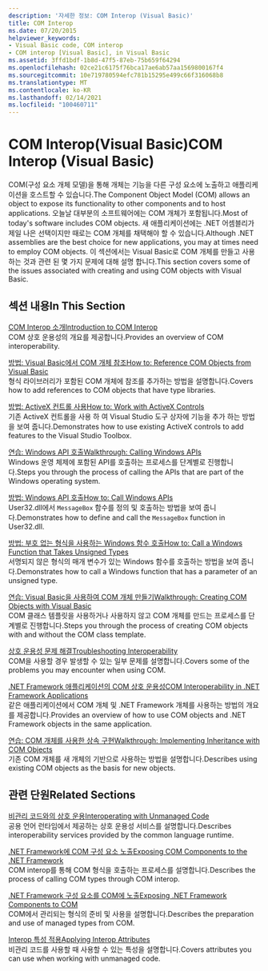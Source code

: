 ```yaml
---
description: '자세한 정보: COM Interop (Visual Basic)'
title: COM Interop
ms.date: 07/20/2015
helpviewer_keywords:
- Visual Basic code, COM interop
- COM interop [Visual Basic], in Visual Basic
ms.assetid: 3ffd1bdf-1b8d-47f5-87eb-75b659f64294
ms.openlocfilehash: 02ce21c6175f76bca17ae6ab57aa1569800167f4
ms.sourcegitcommit: 10e719780594efc781b15295e499c66f316068b8
ms.translationtype: MT
ms.contentlocale: ko-KR
ms.lasthandoff: 02/14/2021
ms.locfileid: "100460711"
---
```

# <a name="com-interop-visual-basic"></a><span data-ttu-id="ab32e-103">COM Interop(Visual Basic)</span><span class="sxs-lookup"><span data-stu-id="ab32e-103">COM Interop (Visual Basic)</span></span>

<span data-ttu-id="ab32e-104">COM(구성 요소 개체 모델)을 통해 개체는 기능을 다른 구성 요소에 노출하고 애플리케이션을 호스트할 수 있습니다.</span><span class="sxs-lookup"><span data-stu-id="ab32e-104">The Component Object Model (COM) allows an object to expose its functionality to other components and to host applications.</span></span> <span data-ttu-id="ab32e-105">오늘날 대부분의 소프트웨어에는 COM 개체가 포함됩니다.</span><span class="sxs-lookup"><span data-stu-id="ab32e-105">Most of today's software includes COM objects.</span></span> <span data-ttu-id="ab32e-106">새 애플리케이션에는 .NET 어셈블리가 제일 나은 선택이지만 때로는 COM 개체를 채택해야 할 수 있습니다.</span><span class="sxs-lookup"><span data-stu-id="ab32e-106">Although .NET assemblies are the best choice for new applications, you may at times need to employ COM objects.</span></span> <span data-ttu-id="ab32e-107">이 섹션에서는 Visual Basic로 COM 개체를 만들고 사용 하는 것과 관련 된 몇 가지 문제에 대해 설명 합니다.</span><span class="sxs-lookup"><span data-stu-id="ab32e-107">This section covers some of the issues associated with creating and using COM objects with Visual Basic.</span></span>  
  
## <a name="in-this-section"></a><span data-ttu-id="ab32e-108">섹션 내용</span><span class="sxs-lookup"><span data-stu-id="ab32e-108">In This Section</span></span>  

 [<span data-ttu-id="ab32e-109">COM Interop 소개</span><span class="sxs-lookup"><span data-stu-id="ab32e-109">Introduction to COM Interop</span></span>](introduction-to-com-interop.md)  
 <span data-ttu-id="ab32e-110">COM 상호 운용성의 개요를 제공합니다.</span><span class="sxs-lookup"><span data-stu-id="ab32e-110">Provides an overview of COM interoperability.</span></span>  
  
 [<span data-ttu-id="ab32e-111">방법: Visual Basic에서 COM 개체 참조</span><span class="sxs-lookup"><span data-stu-id="ab32e-111">How to: Reference COM Objects from Visual Basic</span></span>](how-to-reference-com-objects.md)  
 <span data-ttu-id="ab32e-112">형식 라이브러리가 포함된 COM 개체에 참조를 추가하는 방법을 설명합니다.</span><span class="sxs-lookup"><span data-stu-id="ab32e-112">Covers how to add references to COM objects that have type libraries.</span></span>  
  
 [<span data-ttu-id="ab32e-113">방법: ActiveX 컨트롤 사용</span><span class="sxs-lookup"><span data-stu-id="ab32e-113">How to: Work with ActiveX Controls</span></span>](how-to-work-with-activex-controls.md)  
 <span data-ttu-id="ab32e-114">기존 ActiveX 컨트롤을 사용 하 여 Visual Studio 도구 상자에 기능을 추가 하는 방법을 보여 줍니다.</span><span class="sxs-lookup"><span data-stu-id="ab32e-114">Demonstrates how to use existing ActiveX controls to add features to the Visual Studio Toolbox.</span></span>  
  
 [<span data-ttu-id="ab32e-115">연습: Windows API 호출</span><span class="sxs-lookup"><span data-stu-id="ab32e-115">Walkthrough: Calling Windows APIs</span></span>](walkthrough-calling-windows-apis.md)  
 <span data-ttu-id="ab32e-116">Windows 운영 체제에 포함된 API를 호출하는 프로세스를 단계별로 진행합니다.</span><span class="sxs-lookup"><span data-stu-id="ab32e-116">Steps you through the process of calling the APIs that are part of the Windows operating system.</span></span>  
  
 [<span data-ttu-id="ab32e-117">방법: Windows API 호출</span><span class="sxs-lookup"><span data-stu-id="ab32e-117">How to: Call Windows APIs</span></span>](how-to-call-windows-apis.md)  
 <span data-ttu-id="ab32e-118">User32.dll에서 `MessageBox` 함수를 정의 및 호출하는 방법을 보여 줍니다.</span><span class="sxs-lookup"><span data-stu-id="ab32e-118">Demonstrates how to define and call the `MessageBox` function in User32.dll.</span></span>  
  
 [<span data-ttu-id="ab32e-119">방법: 부호 없는 형식을 사용하는 Windows 함수 호출</span><span class="sxs-lookup"><span data-stu-id="ab32e-119">How to: Call a Windows Function that Takes Unsigned Types</span></span>](how-to-call-a-windows-function-that-takes-unsigned-types.md)  
 <span data-ttu-id="ab32e-120">서명되지 않은 형식의 매개 변수가 있는 Windows 함수를 호출하는 방법을 보여 줍니다.</span><span class="sxs-lookup"><span data-stu-id="ab32e-120">Demonstrates how to call a Windows function that has a parameter of an unsigned type.</span></span>  
  
 [<span data-ttu-id="ab32e-121">연습: Visual Basic을 사용하여 COM 개체 만들기</span><span class="sxs-lookup"><span data-stu-id="ab32e-121">Walkthrough: Creating COM Objects with Visual Basic</span></span>](walkthrough-creating-com-objects.md)  
 <span data-ttu-id="ab32e-122">COM 클래스 템플릿을 사용하거나 사용하지 않고 COM 개체를 만드는 프로세스를 단계별로 진행합니다.</span><span class="sxs-lookup"><span data-stu-id="ab32e-122">Steps you through the process of creating COM objects with and without the COM class template.</span></span>  
  
 [<span data-ttu-id="ab32e-123">상호 운용성 문제 해결</span><span class="sxs-lookup"><span data-stu-id="ab32e-123">Troubleshooting Interoperability</span></span>](troubleshooting-interoperability.md)  
 <span data-ttu-id="ab32e-124">COM을 사용할 경우 발생할 수 있는 일부 문제를 설명합니다.</span><span class="sxs-lookup"><span data-stu-id="ab32e-124">Covers some of the problems you may encounter when using COM.</span></span>  
  
 [<span data-ttu-id="ab32e-125">.NET Framework 애플리케이션의 COM 상호 운용성</span><span class="sxs-lookup"><span data-stu-id="ab32e-125">COM Interoperability in .NET Framework Applications</span></span>](com-interoperability-in-net-framework-applications.md)  
 <span data-ttu-id="ab32e-126">같은 애플리케이션에서 COM 개체 및 .NET Framework 개체를 사용하는 방법의 개요를 제공합니다.</span><span class="sxs-lookup"><span data-stu-id="ab32e-126">Provides an overview of how to use COM objects and .NET Framework objects in the same application.</span></span>  
  
 [<span data-ttu-id="ab32e-127">연습: COM 개체를 사용한 상속 구현</span><span class="sxs-lookup"><span data-stu-id="ab32e-127">Walkthrough: Implementing Inheritance with COM Objects</span></span>](walkthrough-implementing-inheritance-with-com-objects.md)  
 <span data-ttu-id="ab32e-128">기존 COM 개체를 새 개체의 기반으로 사용하는 방법을 설명합니다.</span><span class="sxs-lookup"><span data-stu-id="ab32e-128">Describes using existing COM objects as the basis for new objects.</span></span>  
  
## <a name="related-sections"></a><span data-ttu-id="ab32e-129">관련 단원</span><span class="sxs-lookup"><span data-stu-id="ab32e-129">Related Sections</span></span>  

 [<span data-ttu-id="ab32e-130">비관리 코드와의 상호 운용</span><span class="sxs-lookup"><span data-stu-id="ab32e-130">Interoperating with Unmanaged Code</span></span>](../../../framework/interop/index.md)  
 <span data-ttu-id="ab32e-131">공용 언어 런타임에서 제공하는 상호 운용성 서비스를 설명합니다.</span><span class="sxs-lookup"><span data-stu-id="ab32e-131">Describes interoperability services provided by the common language runtime.</span></span>  
  
 [<span data-ttu-id="ab32e-132">.NET Framework에 COM 구성 요소 노출</span><span class="sxs-lookup"><span data-stu-id="ab32e-132">Exposing COM Components to the .NET Framework</span></span>](../../../framework/interop/exposing-com-components.md)  
 <span data-ttu-id="ab32e-133">COM interop를 통해 COM 형식을 호출하는 프로세스를 설명합니다.</span><span class="sxs-lookup"><span data-stu-id="ab32e-133">Describes the process of calling COM types through COM interop.</span></span>  
  
 [<span data-ttu-id="ab32e-134">.NET Framework 구성 요소를 COM에 노출</span><span class="sxs-lookup"><span data-stu-id="ab32e-134">Exposing .NET Framework Components to COM</span></span>](../../../framework/interop/exposing-dotnet-components-to-com.md)  
 <span data-ttu-id="ab32e-135">COM에서 관리되는 형식의 준비 및 사용을 설명합니다.</span><span class="sxs-lookup"><span data-stu-id="ab32e-135">Describes the preparation and use of managed types from COM.</span></span>  
  
 [<span data-ttu-id="ab32e-136">Interop 특성 적용</span><span class="sxs-lookup"><span data-stu-id="ab32e-136">Applying Interop Attributes</span></span>](../../../standard/native-interop/apply-interop-attributes.md)  
 <span data-ttu-id="ab32e-137">비관리 코드를 사용할 때 사용할 수 있는 특성을 설명합니다.</span><span class="sxs-lookup"><span data-stu-id="ab32e-137">Covers attributes you can use when working with unmanaged code.</span></span>
